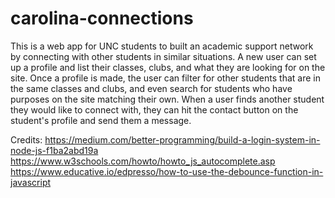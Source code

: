 # carolina-connections

This is a web app for UNC students to built an academic support network by connecting with other students in similar situations. A new user can set 
up a profile and list their classes, clubs, and what they are looking for on the site. Once a profile is made, the user can filter for other students 
that are in the same classes and clubs, and even search for students who have purposes on the site matching their own. When a user finds another student 
they would like to connect with, they can hit the contact button on the student's profile and send them a message.

Credits:
https://medium.com/better-programming/build-a-login-system-in-node-js-f1ba2abd19a
https://www.w3schools.com/howto/howto_js_autocomplete.asp
https://www.educative.io/edpresso/how-to-use-the-debounce-function-in-javascript
